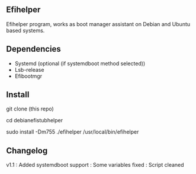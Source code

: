 ## Efihelper
Efihelper program, works as boot manager assistant on Debian and Ubuntu based systems.

## Dependencies
- Systemd (optional (if systemdboot method selected))
- Lsb-release
- Efibootmgr

## Install
git clone (this repo)

cd debianefistubhelper

sudo install -Dm755 ./efihelper /usr/local/bin/efihelper

## Changelog
v1.1 : Added systemdboot support
     : Some variables fixed
     : Script cleaned
